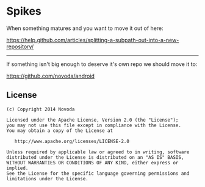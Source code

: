 Spikes
======


When something matures and you want to move it out of here:

https://help.github.com/articles/splitting-a-subpath-out-into-a-new-repository/

_____

If something isn't big enough to deserve it's own repo we should move it to:

https://github.com/novoda/android

License
-------

    (c) Copyright 2014 Novoda

    Licensed under the Apache License, Version 2.0 (the "License");
    you may not use this file except in compliance with the License.
    You may obtain a copy of the License at

       http://www.apache.org/licenses/LICENSE-2.0

    Unless required by applicable law or agreed to in writing, software
    distributed under the License is distributed on an "AS IS" BASIS,
    WITHOUT WARRANTIES OR CONDITIONS OF ANY KIND, either express or implied.
    See the License for the specific language governing permissions and
    limitations under the License.

